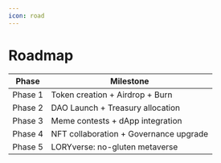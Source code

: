 ```yaml
---
icon: road
---
```


# Roadmap

| Phase   | Milestone                              |
| ------- | -------------------------------------- |
| Phase 1 | Token creation + Airdrop + Burn        |
| Phase 2 | DAO Launch + Treasury allocation       |
| Phase 3 | Meme contests + dApp integration       |
| Phase 4 | NFT collaboration + Governance upgrade |
| Phase 5 | LORYverse: no-gluten metaverse         |
